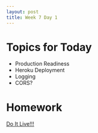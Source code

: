 ```yaml
---
layout: post
title: Week 7 Day 1
---
```


# Topics for Today
* Production Readiness
* Heroku Deployment
* Logging
* CORS?

# Homework
[Do It Live!!!](https://github.com/tiy-lv-python-2015-10/do-it-live)
